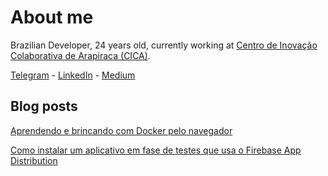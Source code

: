 # About me

Brazilian Developer, 24 years old, currently working at [Centro de Inovação Colaborativa de Arapiraca (CICA)](https://cica.arapiraca.ufal.br).

[Telegram](https://t.me/josecfreittas) - [LinkedIn](https://www.linkedin.com/in/josecfreittas) - [Medium](https://medium.com/@josecfreittas)

## Blog posts

[Aprendendo e brincando com Docker pelo navegador](https://medium.com/@josecfreittas/aprendendo-e-brincando-com-docker-pelo-navegador-61d15e1832b6)

[Como instalar um aplicativo em fase de testes que usa o Firebase App Distribution](https://medium.com/@josecfreittas/fazendo-o-cadastro-efetuando-o-download-e-instalando-um-app-android-via-firebase-app-distribution-9e70caff1843)
